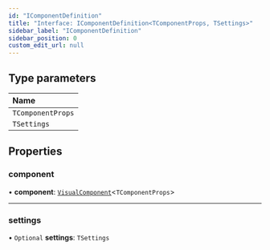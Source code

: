 ```yaml
---
id: "IComponentDefinition"
title: "Interface: IComponentDefinition<TComponentProps, TSettings>"
sidebar_label: "IComponentDefinition"
sidebar_position: 0
custom_edit_url: null
---
```


## Type parameters

| Name |
| :------ |
| `TComponentProps` |
| `TSettings` |

## Properties

### component

• **component**: [`VisualComponent`](../#visualcomponent)<`TComponentProps`\>

___

### settings

• `Optional` **settings**: `TSettings`
